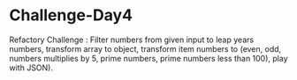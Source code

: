 # Challenge-Day4
Refactory Challenge : Filter numbers from given input to leap years numbers, transform array to object, transform item numbers to (even, odd, numbers multiplies by 5, prime numbers, prime numbers less than 100), play with JSON).
